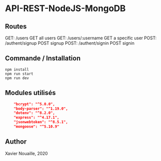 # API-REST-NodeJS-MongoDB

## Routes

GET: /users  GET all users
GET: /users/:username GET a specific user
POST: /authent/signup POST signup
POST: /authent/signin POST signin 

## Commande / Installation

```node
npm install
npm run start
npm run dev
```

## Modules utilisés
```json
    "bcrypt": "^5.0.0",
    "body-parser": "^1.19.0",
    "dotenv": "^8.2.0",
    "express": "^4.17.1",
    "jsonwebtoken": "^8.5.1",
    "mongoose": "^5.10.9"
```

## Author
Xavier Nouaille, 2020
